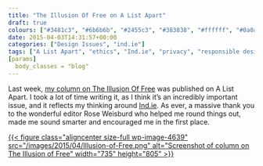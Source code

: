 ```yaml
---
title: "The Illusion Of Free on A List Apart"
draft: true
colours: ["#3481c3", "#6b6b6b", "#2455c3", "#383838", "#ffffff", "#0a0a0a", "#ffffff"]
date: 2015-04-03T14:31:57+00:00
categories: ["Design Issues", "ind.ie"]
tags: ["A List Apart", "ethics", "Ind.ie", "privacy", "responsible design"]
[params]
  body_classes = "blog"
---
```


Last week, [my column on The Illusion Of Free](http://alistapart.com/column/the-illusion-of-free) was published on A List Apart. I took a lot of time writing it, as I think it’s an incredibly important issue, and it reflects my thinking around [Ind.ie](https://ind.ie). As ever, a massive thank you to the wonderful editor Rose Weisburd who helped me round things out, made me sound smarter and encouraged me in the first place.

[{{< figure class="aligncenter size-full wp-image-4639" src="/images/2015/04/Illusion-of-Free.png" alt="Screenshot of column on The Illusion of Free" width="735" height="805" >}}](http://alistapart.com/column/the-illusion-of-free)

	